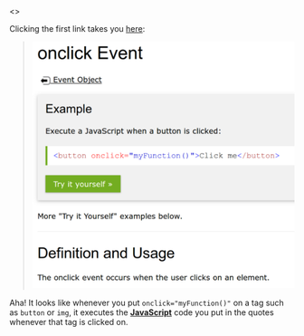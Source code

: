 <<One column text>>

Clicking the first link takes you [here](http://www.w3schools.com/jsref/event_onclick.asp):

> [![img](https://github.com/bitprj/workshops/raw/f87c9df02bb2ef02e614d50eea6467efd890612f/find_bigfoot/img/w3schools_onclick.png)](https://github.com/bitprj/workshops/blob/f87c9df02bb2ef02e614d50eea6467efd890612f/find_bigfoot/img/w3schools_onclick.png)

Aha! It looks like whenever you put `onclick="myFunction()"` on a tag such as `button` or `img`, it executes the [**JavaScript**](http://www.w3schools.com/js/) code you put in the quotes whenever that tag is clicked on.